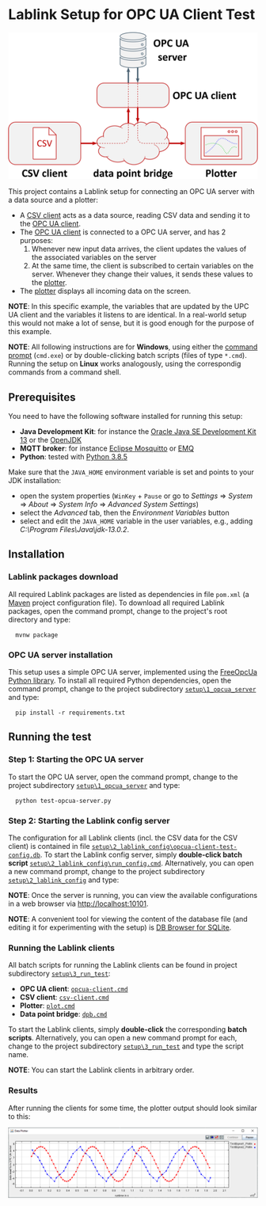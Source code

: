 # Lablink Setup for OPC UA Client Test

![image](img/opcua-client-test-overview.png)

This project contains a Lablink setup for connecting an OPC UA server with a data source and a plotter:
 * A [CSV client](https://ait-lablink.readthedocs.io/projects/ait-lablink-csv-client) acts as a data source, reading CSV data and sending it to the [OPC UA client](https://ait-lablink.readthedocs.io/projects/ait-lablink-opc-ua-client).
 * The [OPC UA client](https://ait-lablink.readthedocs.io/projects/ait-lablink-opc-ua-client) is connected to a OPC UA server, and has 2 purposes:
   1. Whenever new input data arrives, the client updates the values of the associated variables on the server
   2. At the same time, the client is subscribed to certain variables on the server. Whenever they change their values, it sends these values to the [plotter](https://ait-lablink.readthedocs.io/projects/ait-lablink-plotter).
 * The [plotter](https://ait-lablink.readthedocs.io/projects/ait-lablink-plotter) displays all incoming data on the screen.

**NOTE**:
In this specific example, the variables that are updated by the UPC UA client and the variables it listens to are identical.
In a real-world setup this would not make a lot of sense, but it is good enough for the purpose of this example.

**NOTE**:
All following instructions are for **Windows**, using either the [command prompt](https://en.wikipedia.org/wiki/Cmd.exe) (``cmd.exe``) or by double-clicking batch scripts (files of type ``*.cmd``).
Running the setup on **Linux** works analogously, using the correspondig commands from a command shell.

## Prerequisites

You need to have the following software installed for running this setup:
 * **Java Development Kit**:
   for instance the [Oracle Java SE Development Kit 13](https://www.oracle.com/technetwork/java/javase/downloads/index.html) or the [OpenJDK](https://openjdk.java.net/)
 * **MQTT broker**:
   for instance [Eclipse Mosquitto](https://mosquitto.org/) or [EMQ](http://emqtt.io/)
 * **Python**:
   tested with [Python 3.8.5](https://www.python.org/downloads/release/python-385/)

Make sure that the ``JAVA_HOME`` environment variable is set and points to your JDK installation:
  * open the system properties (``WinKey`` + ``Pause`` or go to *Settings* => *System* => *About* => *System Info* => *Advanced System Settings*)
  * select the *Advanced* tab, then the *Environment Variables* button
  * select and edit the ``JAVA_HOME`` variable in the user variables, e.g., adding *C:\\Program Files\\Java\\jdk-13.0.2*.

## Installation

### Lablink packages download

All required Lablink packages are listed as dependencies in file ``pom.xml`` (a [Maven](https://maven.apache.org/) project configuration file).
To download all required Lablink packages, open the command prompt, change to the project's root directory and type:
```
  mvnw package
```

### OPC UA server installation

This setup uses a simple OPC UA server, implemented using the [FreeOpcUa Python library](https://freeopcua.github.io/).
To install all required Python dependencies, open the command prompt, change to the project subdirectory [``setup\1_opcua_server``](./setup/1_opcua_server) and type:
```
  pip install -r requirements.txt
```

## Running the test

### Step 1: Starting the OPC UA server

To start the OPC UA server, open the command prompt, change to the project subdirectory [``setup\1_opcua_server``](./setup/1_opcua_server) and type:
```batch
  python test-opcua-server.py
```

### Step 2: Starting the Lablink config server

The configuration for all Lablink clients (incl. the CSV data for the CSV client) is contained in file [``setup\2_lablink_config\opcua-client-test-config.db``](./setup/2_lablink_config/opcua-client-test-config.db).
To start the Lablink config server, simply **double-click batch script** [``setup\2_lablink_config\run_config.cmd``](./setup/2_lablink_config/run_config.cmd).
Alternatively, you can open a new command prompt, change to the project subdirectory [``setup\2_lablink_config``](./setup/2_lablink_config) and type:

**NOTE**:
Once the server is running, you can view the available configurations in a web browser via [http://localhost:10101](http://localhost:10101).

**NOTE**:
A convenient tool for viewing the content of the database file (and editing it for experimenting with the setup) is [DB Browser for SQLite](https://sqlitebrowser.org/).

### Running the Lablink clients

All batch scripts for running the Lablink clients can be found in project subdirectory [``setup\3_run_test``](./setup/3_run_test):

 * **OPC UA client**: [``opcua-client.cmd``](./setup/3_run_test/opcua-client.cmd)
 * **CSV client**: [``csv-client.cmd``](./setup/3_run_test/csv-client.cmd)
 * **Plotter**: [``plot.cmd``](./setup/3_run_test/plot.cmd)
 * **Data point bridge**: [``dpb.cmd``](./setup/3_run_test/dpb.cmd)

To start the Lablink clients, simply **double-click** the corresponding **batch scripts**.
Alternatively, you can open a new command prompt for each, change to the project subdirectory [``setup\3_run_test``](./setup/3_run_test) and type the script name.

**NOTE**:
You can start the Lablink clients in arbitrary order.

### Results

After running the clients for some time, the plotter output should look similar to this:

![image](img/opcua-client-test-plotter.png)
